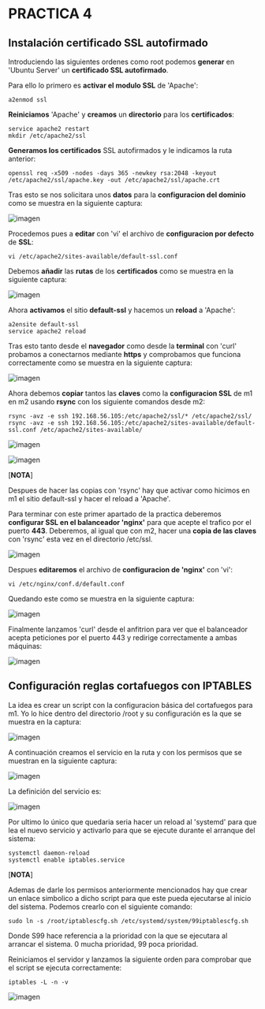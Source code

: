 # PRACTICA 4

## Instalación certificado SSL autofirmado
Introduciendo las siguientes ordenes como root podemos **generar** en 'Ubuntu Server' un **certificado SSL autofirmado**. 

Para ello lo primero es **activar el modulo SSL** de 'Apache':

	a2enmod ssl

**Reiniciamos** 'Apache' y **creamos** un **directorio** para los **certificados**:

	service apache2 restart
	mkdir /etc/apache2/ssl

**Generamos los certificados** SSL autofirmados y le indicamos la ruta anterior:

	openssl req -x509 -nodes -days 365 -newkey rsa:2048 -keyout /etc/apache2/ssl/apache.key -out /etc/apache2/ssl/apache.crt

Tras esto se nos solicitara unos **datos** para la **configuracion del dominio** como se muestra en la siguiente captura:

![imagen](https://github.com/Alberto93GV/SWAP/blob/master/Practica4/config_dominio.png)

Procedemos pues a **editar** con 'vi' el archivo de **configuracion por defecto** de **SSL**:

	vi /etc/apache2/sites-available/default-ssl.conf

Debemos **añadir** las **rutas** de los **certificados** como se muestra en la siguiente captura:

![imagen](https://github.com/Alberto93GV/SWAP/blob/master/Practica4/config_ssl.png)

Ahora **activamos** el sitio **default-ssl** y hacemos un **reload** a 'Apache':

	a2ensite default-ssl
	service apache2 reload

Tras esto tanto desde el **navegador** como desde la **terminal** con 'curl' probamos a conectarnos mediante **https** y comprobamos que funciona correctamente como se muestra en la siguiente captura:

![imagen](https://github.com/Alberto93GV/SWAP/blob/master/Practica4/prueba_https_m1.png)

Ahora debemos **copiar** tantos las **claves** como la **configuracion SSL** de m1 en m2 usando **rsync** con los siguiente comandos desde m2:

	rsync -avz -e ssh 192.168.56.105:/etc/apache2/ssl/* /etc/apache2/ssl/
	rsync -avz -e ssh 192.168.56.105:/etc/apache2/sites-available/default-ssl.conf /etc/apache2/sites-available/

![imagen](https://github.com/Alberto93GV/SWAP/blob/master/Practica4/copia_claves_a_m2.png)

![imagen](https://github.com/Alberto93GV/SWAP/blob/master/Practica4/copia_config_ssl_a_m2.png)

[**NOTA**]

Despues de hacer las copias con 'rsync' hay que activar como hicimos en m1 el sitio default-ssl y hacer el reload a 'Apache'.

Para terminar con este primer apartado de la practica deberemos **configurar SSL en el balanceador 'nginx'** para que acepte el trafico por el puerto **443**. Deberemos, al igual que con m2, hacer una **copia de las claves** con 'rsync' esta vez en el directorio /etc/ssl.

![imagen](https://github.com/Alberto93GV/SWAP/blob/master/Practica4/copia_claves_a_nginx.png)

Despues **editaremos** el archivo de **configuracion de 'nginx'** con 'vi':

	vi /etc/nginx/conf.d/default.conf

Quedando este como se muestra en la siguiente captura:

![imagen](https://github.com/Alberto93GV/SWAP/blob/master/Practica4/config_nginx.png)

Finalmente lanzamos 'curl' desde el anfitrion para ver que el balanceador acepta peticiones por el puerto 443 y redirige correctamente a ambas máquinas:

![imagen](https://github.com/Alberto93GV/SWAP/blob/master/Practica4/prueba_final.png)


## Configuración reglas cortafuegos con IPTABLES

La idea es crear un script con la configuracion básica del cortafuegos para m1. Yo lo hice dentro del directorio /root y su configuración es la que se muestra en la captura:

![imagen](https://github.com/Alberto93GV/SWAP/blob/master/Practica4/iptablescfg.png)

A continuación creamos el servicio en la ruta y con los permisos que se muestran en la siguiente captura:

![imagen](https://github.com/Alberto93GV/SWAP/blob/master/Practica4/iptables_service_1.png)

La definición del servicio es:

![imagen](https://github.com/Alberto93GV/SWAP/blob/master/Practica4/iptables_service_2.png)

Por ultimo lo único que quedaria seria hacer un reload al 'systemd' para que lea el nuevo servicio y activarlo para que se ejecute durante el arranque del sistema:

	systemctl daemon-reload
	systemctl enable iptables.service

[**NOTA**]

Ademas de darle los permisos anteriormente mencionados hay que crear un enlace simbolico a dicho script para que este pueda ejecutarse al inicio del sistema. Podemos crearlo con el siguiente comando:

	sudo ln -s /root/iptablescfg.sh /etc/systemd/system/99iptablescfg.sh

Donde S99 hace referencia a la prioridad con la que se ejecutara al arrancar el sistema. 0 mucha prioridad, 99 poca prioridad.

Reiniciamos el servidor y lanzamos la siguiente orden para comprobar que el script se ejecuta correctamente:

	iptables -L -n -v

![imagen](https://github.com/Alberto93GV/SWAP/blob/master/Practica4/iptables_service_3.png)





